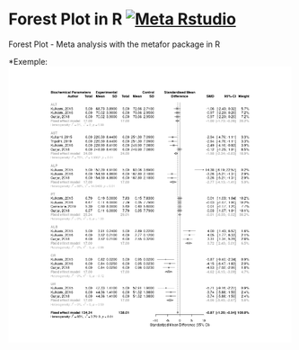 # Forest Plot in R [![Meta Rstudio](https://img.shields.io/endpoint?url=https%3A%2F%2Frstudio.github.io%2Frstudio-shields%2Fcategory%2Fmeta.json)](https://community.rstudio.com/c/meta)
Forest Plot - Meta analysis with the metafor package in R

*Exemple:
<img src="https://raw.githubusercontent.com/horberlan/forest-plot/main/BP%20-%20Forestplot.png" align="center"/>
